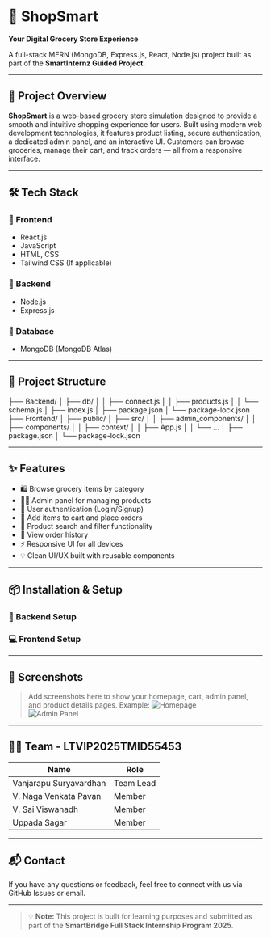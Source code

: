 # 🛒 ShopSmart  
**Your Digital Grocery Store Experience**  

A full-stack MERN (MongoDB, Express.js, React, Node.js) project built as part of the **SmartInternz Guided Project**.

---

## 🚀 Project Overview  
**ShopSmart** is a web-based grocery store simulation designed to provide a smooth and intuitive shopping experience for users. Built using modern web development technologies, it features product listing, secure authentication, a dedicated admin panel, and an interactive UI. Customers can browse groceries, manage their cart, and track orders — all from a responsive interface.

---

## 🛠️ Tech Stack  

### 🔹 Frontend  
- React.js  
- JavaScript  
- HTML, CSS  
- Tailwind CSS (If applicable)

### 🔹 Backend  
- Node.js  
- Express.js  

### 🔹 Database  
- MongoDB (MongoDB Atlas)

---

## 📁 Project Structure  
├── Backend/
│ ├── db/
│ │ ├── connect.js
│ │ ├── products.js
│ │ └── schema.js
│ ├── index.js
│ ├── package.json
│ └── package-lock.json
├── Frontend/
│ ├── public/
│ ├── src/
│ │ ├── admin_components/
│ │ ├── components/
│ │ ├── context/
│ │ ├── App.js
│ │ └── ...
│ ├── package.json
│ └── package-lock.json

---

## ✨ Features  

- 🛍️ Browse grocery items by category  
- 🧑‍💼 Admin panel for managing products  
- 🔐 User authentication (Login/Signup)  
- 🛒 Add items to cart and place orders  
- 🔎 Product search and filter functionality  
- 📄 View order history  
- ⚡ Responsive UI for all devices  
- 💡 Clean UI/UX built with reusable components  

---

## 📦 Installation & Setup  

### 🔧 Backend Setup


### 💻 Frontend Setup


---

## 📸 Screenshots

> Add screenshots here to show your homepage, cart, admin panel, and product details pages.
> Example:
> ![Homepage](screenshots/homepage.png)  
> ![Admin Panel](screenshots/admin-panel.png)

---

## 👨‍💻 Team - LTVIP2025TMID55453

| Name                     | Role        |
|--------------------------|-------------|
| Vanjarapu Suryavardhan   | Team Lead   |
| V. Naga Venkata Pavan    | Member      |
| V. Sai Viswanadh         | Member      |
| Uppada Sagar             | Member      |

---

## 📬 Contact

If you have any questions or feedback, feel free to connect with us via GitHub Issues or email.

---

> 💡 **Note:** This project is built for learning purposes and submitted as part of the **SmartBridge Full Stack Internship Program 2025**.
